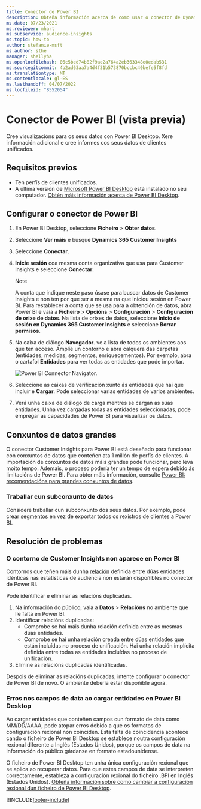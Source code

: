 ```yaml
---
title: Conector de Power BI
description: Obteña información acerca de como usar o conector de Dynamics 365 Customer Insights en Power BI.
ms.date: 07/23/2021
ms.reviewer: mhart
ms.subservice: audience-insights
ms.topic: how-to
author: stefanie-msft
ms.author: sthe
manager: shellyha
ms.openlocfilehash: 06c5bed74b82f9ae2a764a2eb363348e0edab531
ms.sourcegitcommit: 4b2ad63aa7a4d4f31b573870bccbc40befe5f8fd
ms.translationtype: MT
ms.contentlocale: gl-ES
ms.lasthandoff: 04/07/2022
ms.locfileid: "8552054"
---
```

# <a name="connector-for-power-bi-preview"></a>Conector de Power BI (vista previa)

Cree visualizacións para os seus datos con Power BI Desktop. Xere información adicional e cree informes cos seus datos de clientes unificados.

## <a name="prerequisites"></a>Requisitos previos

- Ten perfís de clientes unificados.
- A última versión de [Microsoft Power BI Desktop](https://powerbi.microsoft.com/desktop/) está instalado no seu computador. [Obtén máis información acerca de Power BI Desktop](/power-bi/desktop-what-is-desktop).

## <a name="configure-the-connector-for-power-bi"></a>Configurar o conector de Power BI

1. En Power BI Desktop, seleccione **Ficheiro** > **Obter datos**.

1. Seleccione **Ver máis** e busque **Dynamics 365 Customer Insights**

1. Seleccione **Conectar**.

1. **Inicie sesión** coa mesma conta organizativa que usa para Customer Insights e seleccione **Conectar**.
   > [!NOTE]
   > A conta que indique neste paso úsase para buscar datos de Customer Insights e non ten por que ser a mesma na que iniciou sesión en Power BI. Para restablecer a conta que se usa para a obtención de datos, abra Power BI e vaia a **Ficheiro** > **Opcións** > **Configuración** > **Configuración de orixe de datos**. Na lista de orixes de datos, seleccione **Inicio de sesión en Dynamics 365 Customer Insights** e seleccione **Borrar permisos**.  

1. Na caixa de diálogo **Navegador**. ve a lista de todos os ambientes aos que ten acceso. Amplíe un contorno e abra calquera das carpetas (entidades, medidas, segmentos, enriquecementos). Por exemplo, abra o cartafol **Entidades** para ver todas as entidades que pode importar.

   ![Power BI Connector Navigator.](media/power-bi-navigator.png "Power BI Connector Navigator")

1. Seleccione as caixas de verificación xunto ás entidades que hai que incluír e **Cargar**. Pode seleccionar varias entidades de varios ambientes.

1. Verá unha caixa de diálogo de carga mentres se cargan as súas entidades. Unha vez cargadas todas as entidades seleccionadas, pode empregar as capacidades de Power BI para visualizar os datos.

## <a name="large-data-sets"></a>Conxuntos de datos grandes

O conector Customer Insights para Power BI está deseñado para funcionar con conxuntos de datos que conteñen ata 1 millón de perfís de clientes. A importación de conxuntos de datos máis grandes pode funcionar, pero leva moito tempo. Ademais, o proceso podería ter un tempo de espera debido ás limitacións de Power BI. Para obter máis información, consulte [Power BI: recomendacións para grandes conxuntos de datos](/power-bi/admin/service-premium-what-is#large-datasets). 

### <a name="work-with-a-subset-of-data"></a>Traballar cun subconxunto de datos

Considere traballar cun subconxunto dos seus datos. Por exemplo, pode crear [segmentos](segments.md) en vez de exportar todos os rexistros de clientes a Power BI.

## <a name="troubleshooting"></a>Resolución de problemas

### <a name="customer-insights-environment-doesnt-show-in-power-bi"></a>O contorno de Customer Insights non aparece en Power BI

Contornos que teñen máis dunha [relación](relationships.md) definida entre dúas entidades idénticas nas estatísticas de audiencia non estarán dispoñibles no conector de Power BI.

Pode identificar e eliminar as relacións duplicadas.

1. Na información do público, vaia a **Datos** > **Relacións** no ambiente que lle falta en Power BI.
2. Identificar relacións duplicadas:
   - Comprobe se hai máis dunha relación definida entre as mesmas dúas entidades.
   - Comprobe se hai unha relación creada entre dúas entidades que están incluídas no proceso de unificación. Hai unha relación implícita definida entre todas as entidades incluídas no proceso de unificación.
3. Elimine as relacións duplicadas identificadas.

Despois de eliminar as relacións duplicadas, intente configurar o conector de Power BI de novo. O ambiente debería estar dispoñible agora.

### <a name="errors-on-date-fields-when-loading-entities-in-power-bi-desktop"></a>Erros nos campos de data ao cargar entidades en Power BI Desktop

Ao cargar entidades que conteñen campos cun formato de data como MM/DD/AAAA, pode atopar erros debido a que os formatos de configuración rexional non coinciden. Esta falta de coincidencia acontece cando o ficheiro de Power BI Desktop se establece noutra configuración rexional diferente a Inglés (Estados Unidos), porque os campos de data na información do público gárdanse en formato estadounidense.

O ficheiro de Power BI Desktop ten unha única configuración rexional que se aplica ao recuperar datos. Para que estes campos de data se interpreten correctamente, estableza a configuración rexional do ficheiro .BPI en Inglés (Estados Unidos). [Obteña información sobre como cambiar a configuración rexional dun ficheiro de Power BI Desktop](/power-bi/fundamentals/supported-languages-countries-regions#choose-the-language-or-locale-of-power-bi-desktop).

[!INCLUDE[footer-include](../includes/footer-banner.md)]
